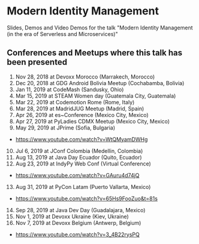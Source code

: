 # Modern Identity Management
Slides, Demos and Video Demos for the talk "Modern Identity Management (in the era of Serverless and Microservices)"

## Conferences and Meetups where this talk has been presented

1. Nov 28, 2018 at Devoxx Morocco (Marrakech, Morocco)
2. Dec 20, 2018 at GDG Android Bolivia Meetup (Cochabamba, Bolivia)
3. Jan 11, 2019 at CodeMash (Sandusky, Ohio)
4. Mar 15, 2019 at STEAM Women day (Guatemala City, Guatemala)
5. Mar 22, 2019 at Codemotion Rome (Rome, Italy)
6. Mar 28, 2019 at MadridJUG Meetup (Madrid, Spain)
7. Apr 26, 2019 at es~Conference (Mexico City, Mexico)
8. Apr 27, 2019 at PyLadies CDMX Meetup (Mexico City, Mexico)
9. May 29, 2019 at JPrime (Sofia, Bulgaria)
  * https://www.youtube.com/watch?v=WtQMyamDWHg
10. Jul 6, 2019 at JConf Colombia (Medellin, Colombia)
11. Aug 13, 2019 at Java Day Ecuador (Quito, Ecuador)
12. Aug 23, 2019 at IndyPy Web Conf (Virtual Conference)
  * https://www.youtube.com/watch?v=GAuru4d74jQ
13. Aug 31, 2019 at PyCon Latam (Puerto Vallarta, Mexico)
  * https://www.youtube.com/watch?v=65Hs9FooZuo&t=81s
14. Sep 28, 2019 at Java Dev Day (Guadalajara, Mexico)
15. Nov 1, 2019 at Devoxx Ukraine (Kiev, Ukraine)
16. Nov 7, 2019 at Devoxx Belgium (Antwerp, Belgium)
  * https://www.youtube.com/watch?v=3_4B22rysPQ
